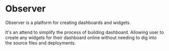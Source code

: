 Observer
============

Observer is a platform for creating dashboards and widgets.

It's an attend to simplify the process of building dashboard.
Allowing user to create any widgets for their dashboard online without needing to dig into the source files and deployments.


